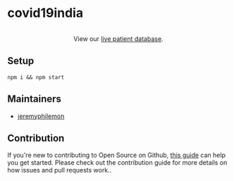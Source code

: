 # covid19india

<p align="center">
<img scr="https://user-images.githubusercontent.com/40329238/78465480-f400d280-7713-11ea-8acf-4a3847997fa9.png" />
</p>

<p align="center">
  View our <a href="https://bit.ly/patientdb">live patient database</a>.
 </p>

## Setup

```
npm i && npm start
```

## Maintainers

- [jeremyphilemon](https://github.com/jeremyphilemon)

## Contribution

If you're new to contributing to Open Source on Github, [this guide](https://guides.github.com/activities/contributing-to-open-source/) can help you get started. Please check out the contribution guide for more details on how issues and pull requests work..
